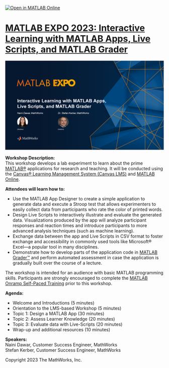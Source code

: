 [![Open in MATLAB Online](https://www.mathworks.com/images/responsive/global/open-in-matlab-online.svg)](https://matlab.mathworks.com/open/github/v1?repo=mathworks/EXPO-2023-Apps-Grader-Live-Scripts-in-MATLAB&project=EXPO-2023-Apps-Grader-Live-Scripts-in-MATLAB.prj)

# [MATLAB EXPO 2023: Interactive Learning with MATLAB Apps, Live Scripts, and MATLAB Grader](https://www.matlabexpo.com/)

![MATLAB Expo Workshop Title Slide](Title_Slide.png "Title")

**Workshop Description:**  
This workshop develops a lab experiment to learn about the prime [MATLAB®](https://www.mathworks.com/products/matlab.html) applications for research and teaching. It will be conducted using the [Canvas&reg;  Learning Management System (Canvas LMS)](https://mathworks.instructure.com/courses/265) and [MATLAB Online](https://www.mathworks.com/products/matlab-online.html).

**Attendees will learn how to:**
* Use the MATLAB App Designer to create a simple application to generate data and execute a Stroop test that allows experimenters to easily collect data from participants who rate the color of printed words.
* Design Live Scripts to interactively illustrate and evaluate the generated data. Visualizations produced by the app will analyze participant responses and reaction times and introduce participants to more advanced analysis techniques (such as machine learning).
* Exchange data between the app and Live Scripts in CSV format to foster exchange and accessibility in commonly used tools like Microsoft&reg; Excel—a popular tool in many disciplines.
* Demonstrate how to develop parts of the application code in [MATLAB Grader™](https://grader.mathworks.com/) and perform automated assessment in case the application is gradually built over the course of a lecture.

The workshop is intended for an audience with basic MATLAB programming skills. Participants are strongly encouraged to complete the [MATLAB Onramp Self-Paced Training](https://matlabacademy.mathworks.com/details/matlab-onramp/gettingstarted) prior to this workshop.

**Agenda:**
* Welcome and Introductions (5 minutes)
* Orientation to the LMS-based Workshop (5 minutes)
* Topic 1: Design a MATLAB App (30 minutes)
* Topic 2: Assess Learner Knowledge (20 minutes)
* Topic 3: Evaluate data with Live-Scripts (20 minutes)
* Wrap-up and additional resources (10 minutes)

**Speakers:**  
Naini Dawar, Customer Success Engineer, MathWorks  
Stefan Kerber, Customer Success Engineer, MathWorks


Copyright 2023 The MathWorks, Inc.
